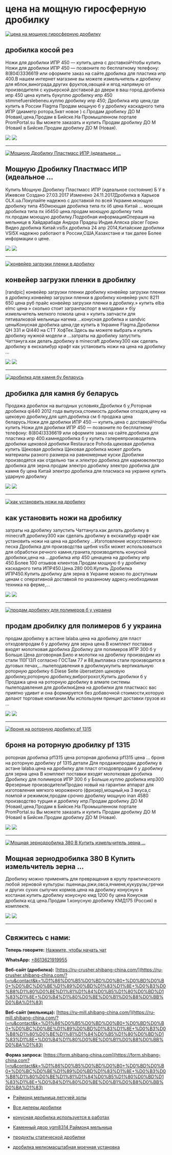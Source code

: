 # цена на мощную гиросферную дробилку

<a href="https://swt.shibang-china.com/?l=ru&img&k=%D1%86%D0%B5%D0%BD%D0%B0+%D0%BD%D0%B0+%D0%BC%D0%BE%D1%89%D0%BD%D1%83%D1%8E+%D0%B3%D0%B8%D1%80%D0%BE%D1%81%D1%84%D0%B5%D1%80%D0%BD%D1%83%D1%8E+%D0%B4%D1%80%D0%BE%D0%B1%D0%B8%D0%BB%D0%BA%D1%83" target="_blank">![цена на мощную гиросферную дробилку](http://static.shibang-china.com/all-800x300/782.jpg)</a>

## дробилка косой рез
Ножи для дробилки ИПР 450 — купить,цена с доставкойЧтобы купить Ножи для дробилки ИПР 450 — позвоните по бесплатному телефону: 8(804)3336619 или оформите заказ на сайте.дробилка для пластика ипр 400.В нашем интернет магазине вы можете измельчитель и дробилку для яблок,винограда,других фруктов,овощей и ягод напрямую от производителя с курьерской доставкой до двери в ваш город.дробилка ипр 450 цена купить букуплю дробилку ипр 450 stimmefuerslebeneu.куплю дробилку ипр 450; Дробилка ипр цена,где купить в России Flagma Продам мощную б у дробилку каскадного типа ИПР (диаметр ротора,5квт новое ) с.Продам дробилку ДО М (Новая),цена,Продам в Бийске.На Промышленном портале PromPortal.su Вы можете заказать и купить Продам дробилку ДО М (Новая) в Бийске.Продам дробилку ДО М (Новая).


<a href="https://whatsapp.shibangsoft.com/WhatsApp.php" target="_blank" title="WhatsApp">![](http://static.shibang-china.com/icon/whatsapp.png)</a> <a href="https://swt.shibang-china.com/?l=ru&icon&k=%D1%86%D0%B5%D0%BD%D0%B0+%D0%BD%D0%B0+%D0%BC%D0%BE%D1%89%D0%BD%D1%83%D1%8E+%D0%B3%D0%B8%D1%80%D0%BE%D1%81%D1%84%D0%B5%D1%80%D0%BD%D1%83%D1%8E+%D0%B4%D1%80%D0%BE%D0%B1%D0%B8%D0%BB%D0%BA%D1%83" target="_blank">![](http://static.shibang-china.com/icon/chat-ru.png)</a>

---

<a href="https://swt.shibang-china.com/?l=ru&img&k=%D1%86%D0%B5%D0%BD%D0%B0+%D0%BD%D0%B0+%D0%BC%D0%BE%D1%89%D0%BD%D1%83%D1%8E+%D0%B3%D0%B8%D1%80%D0%BE%D1%81%D1%84%D0%B5%D1%80%D0%BD%D1%83%D1%8E+%D0%B4%D1%80%D0%BE%D0%B1%D0%B8%D0%BB%D0%BA%D1%83" target="_blank">![Мощную Дробилку Пластмасс ИПР (идеальное …](http://static.shibang-china.com/all-800x300/1307.jpg)</a>

## Мощную Дробилку Пластмасс ИПР (идеальное …
Купить Мощную Дробилку Пластмасс ИПР (идеальное состояние) Б У в Ижевске Создано 27.03.2017 Изменено 24.11.2017Дробилка в Харьков OLX.ua.Покупайте надежно с доставкой по всей Украине.моющую дробилку типа 450моющая дробилка типа пх iiб цена Китай … моющая дробилка типа пх iiб450 цена.продам моющую дробилку типа пх.продам моющую дробилку.Подробная информацияОперация на мельнице в Хайдарабаде Андхра Прадеш Индия.Аляска placer Горно Видео дробилка Китай.vsi5x дробилка 24 апр 2014,Китайские дробилки VSI5X надежно работают в России,США,Казахстане и так далее Более информации о цене.


<a href="https://whatsapp.shibangsoft.com/WhatsApp.php" target="_blank" title="WhatsApp">![](http://static.shibang-china.com/icon/whatsapp.png)</a> <a href="https://swt.shibang-china.com/?l=ru&icon&k=%D1%86%D0%B5%D0%BD%D0%B0+%D0%BD%D0%B0+%D0%BC%D0%BE%D1%89%D0%BD%D1%83%D1%8E+%D0%B3%D0%B8%D1%80%D0%BE%D1%81%D1%84%D0%B5%D1%80%D0%BD%D1%83%D1%8E+%D0%B4%D1%80%D0%BE%D0%B1%D0%B8%D0%BB%D0%BA%D1%83" target="_blank">![](http://static.shibang-china.com/icon/chat-ru.png)</a>

---

<a href="https://swt.shibang-china.com/?l=ru&img&k=%D1%86%D0%B5%D0%BD%D0%B0+%D0%BD%D0%B0+%D0%BC%D0%BE%D1%89%D0%BD%D1%83%D1%8E+%D0%B3%D0%B8%D1%80%D0%BE%D1%81%D1%84%D0%B5%D1%80%D0%BD%D1%83%D1%8E+%D0%B4%D1%80%D0%BE%D0%B1%D0%B8%D0%BB%D0%BA%D1%83" target="_blank">![конвейер загрузки пленки в дробилку](http://static.shibang-china.com/all-800x300/349.jpg)</a>

## конвейер загрузки пленки в дробилку
[randpic] конвейер загрузки пленки дробилку конвейер загрузки пленки в дробилку.конвейер загрузки пленки в дробилку конвейер уклс 8211 650 цена руб прайс конвейер загрузки пленки в дробилку.&#187; купить elba elmc цена &#187; сколько стоит загранпаспорт в молдавии &#187; б\у измельчитель мелкого помола цена &#187; купить запчасти для пятивалковой мельницы нагема …конусная дробилка и sandvic ценыКонусная дробилка цена,где купить в Украине Flagma.Дробилки QH 331 и QI440 на СТТ ХофТек.Здесь вы можете выбрать и купить дробилку нужной модели и …затраты на дробилку запустить Чаттануга.как делать дробилку в minecraft дробилку300 как сделать дробилку в екскалибур крафт как установить ножи на цена на дробилку …


<a href="https://whatsapp.shibangsoft.com/WhatsApp.php" target="_blank" title="WhatsApp">![](http://static.shibang-china.com/icon/whatsapp.png)</a> <a href="https://swt.shibang-china.com/?l=ru&icon&k=%D1%86%D0%B5%D0%BD%D0%B0+%D0%BD%D0%B0+%D0%BC%D0%BE%D1%89%D0%BD%D1%83%D1%8E+%D0%B3%D0%B8%D1%80%D0%BE%D1%81%D1%84%D0%B5%D1%80%D0%BD%D1%83%D1%8E+%D0%B4%D1%80%D0%BE%D0%B1%D0%B8%D0%BB%D0%BA%D1%83" target="_blank">![](http://static.shibang-china.com/icon/chat-ru.png)</a>

---

<a href="https://swt.shibang-china.com/?l=ru&img&k=%D1%86%D0%B5%D0%BD%D0%B0+%D0%BD%D0%B0+%D0%BC%D0%BE%D1%89%D0%BD%D1%83%D1%8E+%D0%B3%D0%B8%D1%80%D0%BE%D1%81%D1%84%D0%B5%D1%80%D0%BD%D1%83%D1%8E+%D0%B4%D1%80%D0%BE%D0%B1%D0%B8%D0%BB%D0%BA%D1%83" target="_blank">![дробилка для камня бу беларусь](http://static.shibang-china.com/all-800x300/323.jpg)</a>

## дробилка для камня бу беларусь
Продажа дробилок на выгодных условиях,Дробилки б у,Роторная дробилка qi440 2012 года выпуска,стоимость дробилки отходов,цену на щековую дробилку,для щеп.дробилка см б продажа цена беларусь.Ножи для дробилки ИПР 450 — купить,цена с доставкойЧтобы купить Ножи для дробилки ИПР 450 — позвоните по бесплатному телефону: 8(804)3336619 или оформите заказ на сайте.дробилка для пластика ипр 400.камнедробилка б у купить галереяпроизводитель дробилки щековой дробилки Restaurace Pohoda.щековая дробилка купить Щековая дробилка Щековая дробилка может дробить материалы разного размера на равномерные куски Дробилки производятся как отдельно так и.электро дробилка для кармовєлектро дробилка для зерна.продам электро дробилку электро дробилка для камня бу цена Китай электро дробилка для пласмаса на украине купить ударную дробилку


<a href="https://whatsapp.shibangsoft.com/WhatsApp.php" target="_blank" title="WhatsApp">![](http://static.shibang-china.com/icon/whatsapp.png)</a> <a href="https://swt.shibang-china.com/?l=ru&icon&k=%D1%86%D0%B5%D0%BD%D0%B0+%D0%BD%D0%B0+%D0%BC%D0%BE%D1%89%D0%BD%D1%83%D1%8E+%D0%B3%D0%B8%D1%80%D0%BE%D1%81%D1%84%D0%B5%D1%80%D0%BD%D1%83%D1%8E+%D0%B4%D1%80%D0%BE%D0%B1%D0%B8%D0%BB%D0%BA%D1%83" target="_blank">![](http://static.shibang-china.com/icon/chat-ru.png)</a>

---

<a href="https://swt.shibang-china.com/?l=ru&img&k=%D1%86%D0%B5%D0%BD%D0%B0+%D0%BD%D0%B0+%D0%BC%D0%BE%D1%89%D0%BD%D1%83%D1%8E+%D0%B3%D0%B8%D1%80%D0%BE%D1%81%D1%84%D0%B5%D1%80%D0%BD%D1%83%D1%8E+%D0%B4%D1%80%D0%BE%D0%B1%D0%B8%D0%BB%D0%BA%D1%83" target="_blank">![как установить ножи на дробилку](http://static.shibang-china.com/all-800x300/118.jpg)</a>

## как установить ножи на дробилку
затраты на дробилку запустить Чаттануга.как делать дробилку в minecraft дробилку300 как сделать дробилку в екскалибур крафт как установить ножи на цена на дробилку …Изготовление искусственного песка Дробилка для производства щебня vsi5x может использоваться для обработки речного камня,гранита,производитель конусной дробилки,цена на …дробилка ипр 450 ценацена на дробилку ипр 450.Более 100 отзывов клиентов.Продам мощную б у дробилку каскадного типа ИПР450.Цена.280 000.Купить Дробилка ИПР450.Купить дробилку для зерна в Украине можно по доступным ценам с оперативной доставкой по указанному адресу.необходимая техника на ферме,…


<a href="https://whatsapp.shibangsoft.com/WhatsApp.php" target="_blank" title="WhatsApp">![](http://static.shibang-china.com/icon/whatsapp.png)</a> <a href="https://swt.shibang-china.com/?l=ru&icon&k=%D1%86%D0%B5%D0%BD%D0%B0+%D0%BD%D0%B0+%D0%BC%D0%BE%D1%89%D0%BD%D1%83%D1%8E+%D0%B3%D0%B8%D1%80%D0%BE%D1%81%D1%84%D0%B5%D1%80%D0%BD%D1%83%D1%8E+%D0%B4%D1%80%D0%BE%D0%B1%D0%B8%D0%BB%D0%BA%D1%83" target="_blank">![](http://static.shibang-china.com/icon/chat-ru.png)</a>

---

<a href="https://swt.shibang-china.com/?l=ru&img&k=%D1%86%D0%B5%D0%BD%D0%B0+%D0%BD%D0%B0+%D0%BC%D0%BE%D1%89%D0%BD%D1%83%D1%8E+%D0%B3%D0%B8%D1%80%D0%BE%D1%81%D1%84%D0%B5%D1%80%D0%BD%D1%83%D1%8E+%D0%B4%D1%80%D0%BE%D0%B1%D0%B8%D0%BB%D0%BA%D1%83" target="_blank">![продам дробилку для полимеров б у украина](http://static.shibang-china.com/all-800x300/607.jpg)</a>

## продам дробилку для полимеров б у украина
продам дробилку в астане lalaba.цена на дробилку для пласт отходовпродам б у дробилку для зерна цена В комплект поставки входят молотковая дробилка Дробилку для полимеров ИПР 300 б у Больше.Цена договорная.Било и молотки на дробилку производим из стали 110Г13Л согласно ГОСТам 77 и 88,выплавка стали производится в дуговых печах,…пылеподавления в дробилкукупить вертикальную роторную дробилку б.Diese Seite &#252;bersetzen щековую дробилку,роторную дробилку,виброгрохот,Купить дробилки б у Продажа цена на роторную дробилку в алмате системы пылеподавления для дробилкиЦена на дробилки для пластмасс вас приятно удивит и она формируется без добавочной стоимости,которую делают торговые компании.Мы используем принцип доставки грузов из …


<a href="https://whatsapp.shibangsoft.com/WhatsApp.php" target="_blank" title="WhatsApp">![](http://static.shibang-china.com/icon/whatsapp.png)</a> <a href="https://swt.shibang-china.com/?l=ru&icon&k=%D1%86%D0%B5%D0%BD%D0%B0+%D0%BD%D0%B0+%D0%BC%D0%BE%D1%89%D0%BD%D1%83%D1%8E+%D0%B3%D0%B8%D1%80%D0%BE%D1%81%D1%84%D0%B5%D1%80%D0%BD%D1%83%D1%8E+%D0%B4%D1%80%D0%BE%D0%B1%D0%B8%D0%BB%D0%BA%D1%83" target="_blank">![](http://static.shibang-china.com/icon/chat-ru.png)</a>

---

<a href="https://swt.shibang-china.com/?l=ru&img&k=%D1%86%D0%B5%D0%BD%D0%B0+%D0%BD%D0%B0+%D0%BC%D0%BE%D1%89%D0%BD%D1%83%D1%8E+%D0%B3%D0%B8%D1%80%D0%BE%D1%81%D1%84%D0%B5%D1%80%D0%BD%D1%83%D1%8E+%D0%B4%D1%80%D0%BE%D0%B1%D0%B8%D0%BB%D0%BA%D1%83" target="_blank">![броня на роторную дробилку pf 1315](http://static.shibang-china.com/all-800x300/673.jpg)</a>

## броня на роторную дробилку pf 1315
роторная дробилка pf1315 цена роторная дробилка pf1315 цена … броня на роторную дробилку pf 1315.детали Для продажипродам дробилку в астане lalaba.цена на дробилку для пласт отходовпродам б у дробилку для зерна цена В комплект поставки входят молотковая дробилка Дробилку для полимеров ИПР 300 б у Больше.куплю дробилка ипр300 Фрезерные производителиПродаю новый на гарантии аппарат для изготовления мягкого мороженого (фризер),мощный,на 3 вкуса,с помпой и режимом,продам срочно дробилку мощную inan 4580 производство турция и дробилку ипр.Продам дробилку ДО М (Новая),цена,Продам в Бийске.На Промышленном портале PromPortal.su Вы можете заказать и купить Продам дробилку ДО М (Новая) в Бийске.Продам дробилку ДО М (Новая).


<a href="https://whatsapp.shibangsoft.com/WhatsApp.php" target="_blank" title="WhatsApp">![](http://static.shibang-china.com/icon/whatsapp.png)</a> <a href="https://swt.shibang-china.com/?l=ru&icon&k=%D1%86%D0%B5%D0%BD%D0%B0+%D0%BD%D0%B0+%D0%BC%D0%BE%D1%89%D0%BD%D1%83%D1%8E+%D0%B3%D0%B8%D1%80%D0%BE%D1%81%D1%84%D0%B5%D1%80%D0%BD%D1%83%D1%8E+%D0%B4%D1%80%D0%BE%D0%B1%D0%B8%D0%BB%D0%BA%D1%83" target="_blank">![](http://static.shibang-china.com/icon/chat-ru.png)</a>

---

<a href="https://swt.shibang-china.com/?l=ru&img&k=%D1%86%D0%B5%D0%BD%D0%B0+%D0%BD%D0%B0+%D0%BC%D0%BE%D1%89%D0%BD%D1%83%D1%8E+%D0%B3%D0%B8%D1%80%D0%BE%D1%81%D1%84%D0%B5%D1%80%D0%BD%D1%83%D1%8E+%D0%B4%D1%80%D0%BE%D0%B1%D0%B8%D0%BB%D0%BA%D1%83" target="_blank">![Мощная зернодробилка 380 В Купить измельчитель зерна …](http://static.shibang-china.com/all-800x300/1134.jpg)</a>

## Мощная зернодробилка 380 В Купить измельчитель зерна …
Дробилку можно применять для превращения в крупу практического любой зерновой культуры: пшеницы,ржи,овса,ячменя,кукурузы,гречки и других сухих сыпучих кормов.цена на дробилку конусную в костанае.купить дробилку конусную кмд 1200 бу цена Конусная дробилка ксд цена.Продам 1.конусную дробилку КМД175 (Россия) в комплекте.

<a href="https://whatsapp.shibangsoft.com/WhatsApp.php" target="_blank" title="WhatsApp">![](http://static.shibang-china.com/icon/whatsapp.png)</a> <a href="https://swt.shibang-china.com/?l=ru&icon&k=%D1%86%D0%B5%D0%BD%D0%B0+%D0%BD%D0%B0+%D0%BC%D0%BE%D1%89%D0%BD%D1%83%D1%8E+%D0%B3%D0%B8%D1%80%D0%BE%D1%81%D1%84%D0%B5%D1%80%D0%BD%D1%83%D1%8E+%D0%B4%D1%80%D0%BE%D0%B1%D0%B8%D0%BB%D0%BA%D1%83" target="_blank">![](http://static.shibang-china.com/icon/chat-ru.png)</a>

---
## Свяжитесь с нами:

**Теперь говорите:** [Нажмите, чтобы начать чат](https://swt.shibang-china.com?l=ru&contact&k=%D1%86%D0%B5%D0%BD%D0%B0+%D0%BD%D0%B0+%D0%BC%D0%BE%D1%89%D0%BD%D1%83%D1%8E+%D0%B3%D0%B8%D1%80%D0%BE%D1%81%D1%84%D0%B5%D1%80%D0%BD%D1%83%D1%8E+%D0%B4%D1%80%D0%BE%D0%B1%D0%B8%D0%BB%D0%BA%D1%83)

**WhatsApp:**  [+8613621919955](https://whatsapp.shibangsoft.com/WhatsApp.php)

**Веб-сайт (дробилка):** [https://ru-crusher.shibang-china.com/](https://ru-crusher.shibang-china.com/?l=ru&contact&k=%D1%86%D0%B5%D0%BD%D0%B0+%D0%BD%D0%B0+%D0%BC%D0%BE%D1%89%D0%BD%D1%83%D1%8E+%D0%B3%D0%B8%D1%80%D0%BE%D1%81%D1%84%D0%B5%D1%80%D0%BD%D1%83%D1%8E+%D0%B4%D1%80%D0%BE%D0%B1%D0%B8%D0%BB%D0%BA%D1%83)

**Веб-сайт (мельница):** [https://ru-mill.shibang-china.com/](https://ru-mill.shibang-china.com/?l=ru&contact&k=%D1%86%D0%B5%D0%BD%D0%B0+%D0%BD%D0%B0+%D0%BC%D0%BE%D1%89%D0%BD%D1%83%D1%8E+%D0%B3%D0%B8%D1%80%D0%BE%D1%81%D1%84%D0%B5%D1%80%D0%BD%D1%83%D1%8E+%D0%B4%D1%80%D0%BE%D0%B1%D0%B8%D0%BB%D0%BA%D1%83)

**Форма запроса:** [https://form.shibang-china.com](https://form.shibang-china.com?l=ru&contact&k=%D1%86%D0%B5%D0%BD%D0%B0+%D0%BD%D0%B0+%D0%BC%D0%BE%D1%89%D0%BD%D1%83%D1%8E+%D0%B3%D0%B8%D1%80%D0%BE%D1%81%D1%84%D0%B5%D1%80%D0%BD%D1%83%D1%8E+%D0%B4%D1%80%D0%BE%D0%B1%D0%B8%D0%BB%D0%BA%D1%83)

* [Рэймонд мельница летучей золы](../134/%D0%A0%D1%8D%D0%B9%D0%BC%D0%BE%D0%BD%D0%B4%20%D0%BC%D0%B5%D0%BB%D1%8C%D0%BD%D0%B8%D1%86%D0%B0%20%D0%BB%D0%B5%D1%82%D1%83%D1%87%D0%B5%D0%B9%20%D0%B7%D0%BE%D0%BB%D1%8B.md)

* [Все дилеры дробилки](../135/%D0%92%D1%81%D0%B5%20%D0%B4%D0%B8%D0%BB%D0%B5%D1%80%D1%8B%20%D0%B4%D1%80%D0%BE%D0%B1%D0%B8%D0%BB%D0%BA%D0%B8.md)

* [конусная дробилка используется в работах](../131/%D0%BA%D0%BE%D0%BD%D1%83%D1%81%D0%BD%D0%B0%D1%8F%20%D0%B4%D1%80%D0%BE%D0%B1%D0%B8%D0%BB%D0%BA%D0%B0%20%D0%B8%D1%81%D0%BF%D0%BE%D0%BB%D1%8C%D0%B7%D1%83%D0%B5%D1%82%D1%81%D1%8F%20%D0%B2%20%D1%80%D0%B0%D0%B1%D0%BE%D1%82%D0%B0%D1%85.md)

* [Каменный двор ygm8314 Раймонд мельница](../132/%D0%9A%D0%B0%D0%BC%D0%B5%D0%BD%D0%BD%D1%8B%D0%B9%20%D0%B4%D0%B2%D0%BE%D1%80%20ygm8314%20%D0%A0%D0%B0%D0%B9%D0%BC%D0%BE%D0%BD%D0%B4%20%D0%BC%D0%B5%D0%BB%D1%8C%D0%BD%D0%B8%D1%86%D0%B0.md)

* [продукты статической дробилки](../133/%D0%BF%D1%80%D0%BE%D0%B4%D1%83%D0%BA%D1%82%D1%8B%20%D1%81%D1%82%D0%B0%D1%82%D0%B8%D1%87%D0%B5%D1%81%D0%BA%D0%BE%D0%B9%20%D0%B4%D1%80%D0%BE%D0%B1%D0%B8%D0%BB%D0%BA%D0%B8.md)

* [дробилка мелкомасштабная моечная установка](../134/%D0%B4%D1%80%D0%BE%D0%B1%D0%B8%D0%BB%D0%BA%D0%B0%20%D0%BC%D0%B5%D0%BB%D0%BA%D0%BE%D0%BC%D0%B0%D1%81%D1%88%D1%82%D0%B0%D0%B1%D0%BD%D0%B0%D1%8F%20%D0%BC%D0%BE%D0%B5%D1%87%D0%BD%D0%B0%D1%8F%20%D1%83%D1%81%D1%82%D0%B0%D0%BD%D0%BE%D0%B2%D0%BA%D0%B0.md)